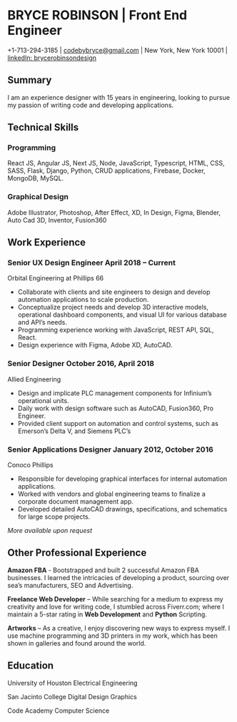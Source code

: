 # BRYCE ROBINSON | Front End Engineer

+1-713-294-3185 | <codebybryce@gmail.com> | New York, New York 10001 | [linkedIn: brycerobinsondesign](https://www.linkedin.com/in/brycerobinsondesign/)

## Summary
I am an experience designer with 15 years in engineering, looking to pursue my passion of writing code and developing applications.

## Technical Skills
### Programming
React JS, Angular JS, Next JS, Node, JavaScript, Typescript, HTML, CSS, SASS, Flask, Django, Python, CRUD applications, Firebase, Docker, MongoDB, MySQL.
### Graphical Design
Adobe Illustrator, Photoshop, After Effect, XD, In Design, Figma, Blender, Auto Cad 3D, Inventor, Fusion360

## Work Experience
### Senior UX Design Engineer	April 2018 – Current   
Orbital Engineering at Phillips 66

- Collaborate with clients and site engineers to design and develop automation applications to scale production. 
- Conceptualize project needs and develop 3D interactive models, operational dashboard components, and visual UI for various database and API’s needs. 
- Programming experience working with JavaScript, REST API, SQL, React.
- Design experience with Figma, Adobe XD, AutoCAD.
### Senior Designer	October 2016, April 2018
Allied Engineering	

- Design and implicate PLC management components for Infinium’s operational units.  
- Daily work with design software such as AutoCAD, Fusion360, Pro Engineer.
- Provided client support on automation and control systems, such as Emerson’s Delta V, and Siemens PLC’s
### Senior Applications Designer	January 2012, October 2016
Conoco Phillips											

- Responsible for developing graphical interfaces for internal automation applications. 
- Worked with vendors and global engineering teams to finalize a corporate document management app.
- Developed detailed AutoCAD drawings, specifications, and schematics for large scope projects.

*More available upon request*
## Other Professional Experience
**Amazon FBA** - Bootstrapped and built 2 successful Amazon FBA businesses.  I learned the intricacies of developing a product, sourcing over sea’s manufacturers, SEO and Advertising.

**Freelance Web Developer** – While searching for a medium to express my creativity and love for writing code, I stumbled across Fiverr.com; where I maintain a 5-star rating in **Web Development** and **Python** Scripting.

**Artworks** – As a creative, I enjoy discovering new ways to express myself.  I use machine programming and 3D printers in my work, which has been shown in galleries and found around the world.
## Education
University of Houston 	Electrical Engineering

San Jacinto College		Digital Design Graphics

Code Academy 		Computer Science
